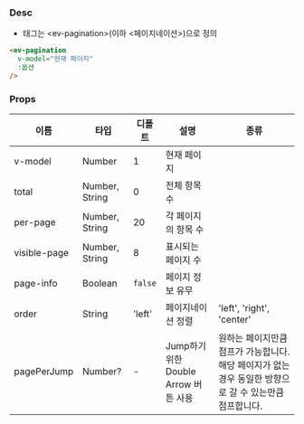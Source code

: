 
### Desc

- 태그는 &lt;ev-pagination&gt;(이하 <페이지네이션>)으로 정의

```html
<ev-pagination
  v-model="현재 페이지"
  :옵션
/>
```

### Props

| 이름 | 타입 | 디폴트 | 설명 | 종류 |
| --- | ---- | ----- | ---- | --- |
| v-model | Number | 1 | 현재 페이지 |  |
| total | Number, String | 0 | 전체 항목 수 | |
| per-page | Number, String | 20 | 각 페이지의 항목 수 | |
| visible-page | Number, String | 8 | 표시되는 페이지 수 | |
| page-info | Boolean | `false` | 페이지 정보 유무 | |
| order | String | 'left' | 페이지네이션 정렬 | 'left', 'right', 'center' |
| pagePerJump | Number? | - | Jump하기 위한 Double Arrow 버튼 사용 | 원하는 페이지만큼 점프가 가능합니다. 해당 페이지가 없는 경우 동일한 방향으로 갈 수 있는만큼 점프합니다. |
